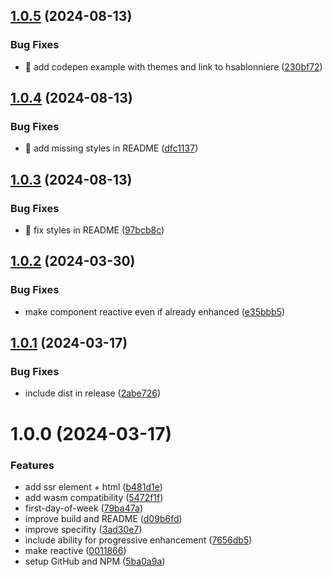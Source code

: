 ## [1.0.5](https://github.com/mariohamann/activity-graph/compare/v1.0.4...v1.0.5) (2024-08-13)


### Bug Fixes

* 🐛 add codepen example with themes and link to hsablonniere ([230bf72](https://github.com/mariohamann/activity-graph/commit/230bf729c491d0b8c42a995edfef6e378806d8aa))

## [1.0.4](https://github.com/mariohamann/activity-graph/compare/v1.0.3...v1.0.4) (2024-08-13)


### Bug Fixes

* 🐛 add missing styles in README ([dfc1137](https://github.com/mariohamann/activity-graph/commit/dfc1137de9a3b2a8e85f6bb39bb2062804bb83f5))

## [1.0.3](https://github.com/mariohamann/activity-graph/compare/v1.0.2...v1.0.3) (2024-08-13)


### Bug Fixes

* 🐛 fix styles in README ([97bcb8c](https://github.com/mariohamann/activity-graph/commit/97bcb8c7b39b4e1e065c62970eb8ea4a7c565efb))

## [1.0.2](https://github.com/mariohamann/activity-graph/compare/v1.0.1...v1.0.2) (2024-03-30)


### Bug Fixes

* make component reactive even if already enhanced ([e35bbb5](https://github.com/mariohamann/activity-graph/commit/e35bbb50ee1c621fde8aa28464827fb5312a84a4))

## [1.0.1](https://github.com/mariohamann/activity-graph/compare/v1.0.0...v1.0.1) (2024-03-17)


### Bug Fixes

* include dist in release ([2abe726](https://github.com/mariohamann/activity-graph/commit/2abe7261b99666bffdd9e484f84ff82bdc0d34ce))

# 1.0.0 (2024-03-17)


### Features

* add ssr element + html ([b481d1e](https://github.com/mariohamann/activity-graph/commit/b481d1eba81c70944e89dc30fa235e3463936fca))
* add wasm compatibility ([5472f1f](https://github.com/mariohamann/activity-graph/commit/5472f1f7711cc6dc6b258d53f22aad6b80ac34b8))
* first-day-of-week ([79ba47a](https://github.com/mariohamann/activity-graph/commit/79ba47af0fa018cbf78960565edfb38ddd638dc2))
* improve build and README ([d09b6fd](https://github.com/mariohamann/activity-graph/commit/d09b6fd5fc4b21bebd92a6381cd8abc40c238a86))
* improve specifity ([3ad30e7](https://github.com/mariohamann/activity-graph/commit/3ad30e7f90d685495d401427c68d83e023ffe252))
* include ability for progressive enhancement ([7656db5](https://github.com/mariohamann/activity-graph/commit/7656db5e7786c920422386dec7f75e61d007a931))
* make reactive ([0011866](https://github.com/mariohamann/activity-graph/commit/00118662ed00db5a50d7bd7239a4c35d98131943))
* setup GitHub and NPM ([5ba0a9a](https://github.com/mariohamann/activity-graph/commit/5ba0a9a591177074f60251112789e9db938ae983))
